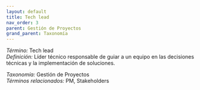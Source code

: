 ```yaml
---
layout: default
title: Tech lead
nav_order: 3
parent: Gestión de Proyectos
grand_parent: Taxonomía
---
```


*Término:* Tech lead  
*Definición:* Líder técnico responsable de guiar a un equipo en las decisiones técnicas y la implementación de soluciones.

*Taxonomía:* Gestión de Proyectos  
*Términos relacionados:* PM, Stakeholders
